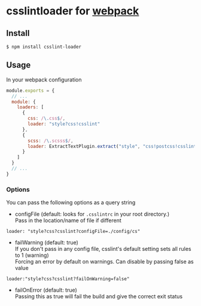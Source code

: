 # csslintloader for [webpack](http://webpack.github.io/)

## Install

```console
$ npm install csslint-loader
```

## Usage

In your webpack configuration

```javascript
module.exports = {
  // ...
  module: {
    loaders: [
      {
        css: /\.css$/,
        loader: "style?css!csslint"
      },
      {
        scss: /\.scsss$/,
        loader: ExtractTextPlugin.extract("style", "css!postcss!csslint!sass")
      }
    ]
  }
  // ...
}
```

### Options

You can pass the following options as a query string  

- configFile (default: looks for `.csslintrc` in your root directory.)  
Pass in the location/name of file if different  

```
loader: "style?css?csslint?configFile=./config/cs"
```

- failWarning (default: true)  
If you don't pass in any config file, csslint's default setting sets all rules to 1 (warning)  
Forcing an error by default on warnings. Can disable by passing false as value

```
loader:"style?css?csslint?failOnWarning=false"
```

- failOnError (default: true)  
Passing this as true will fail the build and give the correct exit status
